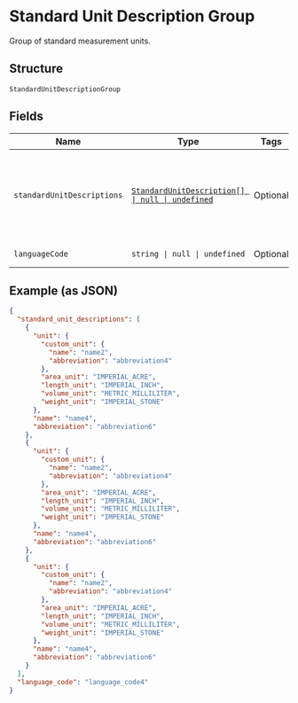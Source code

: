 
# Standard Unit Description Group

Group of standard measurement units.

## Structure

`StandardUnitDescriptionGroup`

## Fields

| Name | Type | Tags | Description |
|  --- | --- | --- | --- |
| `standardUnitDescriptions` | [`StandardUnitDescription[] \| null \| undefined`](../models/standard-unit-description.md) | Optional | List of standard (non-custom) measurement units in this description group. |
| `languageCode` | `string \| null \| undefined` | Optional | IETF language tag. |

## Example (as JSON)

```json
{
  "standard_unit_descriptions": [
    {
      "unit": {
        "custom_unit": {
          "name": "name2",
          "abbreviation": "abbreviation4"
        },
        "area_unit": "IMPERIAL_ACRE",
        "length_unit": "IMPERIAL_INCH",
        "volume_unit": "METRIC_MILLILITER",
        "weight_unit": "IMPERIAL_STONE"
      },
      "name": "name4",
      "abbreviation": "abbreviation6"
    },
    {
      "unit": {
        "custom_unit": {
          "name": "name2",
          "abbreviation": "abbreviation4"
        },
        "area_unit": "IMPERIAL_ACRE",
        "length_unit": "IMPERIAL_INCH",
        "volume_unit": "METRIC_MILLILITER",
        "weight_unit": "IMPERIAL_STONE"
      },
      "name": "name4",
      "abbreviation": "abbreviation6"
    },
    {
      "unit": {
        "custom_unit": {
          "name": "name2",
          "abbreviation": "abbreviation4"
        },
        "area_unit": "IMPERIAL_ACRE",
        "length_unit": "IMPERIAL_INCH",
        "volume_unit": "METRIC_MILLILITER",
        "weight_unit": "IMPERIAL_STONE"
      },
      "name": "name4",
      "abbreviation": "abbreviation6"
    }
  ],
  "language_code": "language_code4"
}
```

